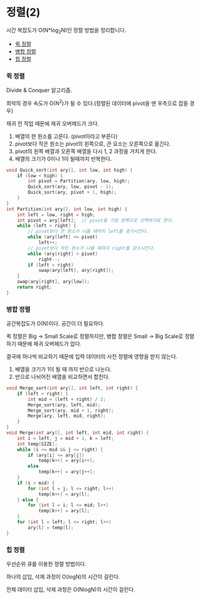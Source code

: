 # 정렬(2)

시간 복잡도가 O(N*log<sub>2</sub>N)인 정렬 방법을 정리합니다.


- [퀵 정렬](#퀵-정렬)
- [병합 정렬](#병합-정렬)
- [힙 정렬](#힙-정렬)

### 퀵 정렬

Divide & Conquer 알고리즘.

최악의 경우 속도가 O(N<sup>2</sup>)가 될 수 있다.(정렬된 데이터에 pivot을 맨 우측으로 잡을 경우)

재귀 전 작업 때문에 재귀 오버헤드가 크다.

1. 배열의 한 원소를 고른다. (pivot이라고 부른다)
2. pivot보다 작은 원소는 pivot의 왼쪽으로, 큰 요소는 오른쪽으로 옮긴다.
3. pivot의 왼쪽 배열과 오른쪽 배열을 다시 1, 2 과정을 거치게 한다.
4. 배열의 크기가 0이나 1이 될때까지 반복한다.

```cpp
void Quick_sort(int ary[], int low, int high) {
    if (low < high) {
        int pivot = Partition(ary, low, high);
        Quick_sort(ary, low, pivot - 1);
        Quick_sort(ary, pivot + 1, high);
    }
}
int Partition(int ary[], int low, int high) {
    int left = low, right = high;
    int pivot = ary[left];  // pivot을 가장 왼쪽으로 선택하기로 한다.
    while (left < right) {
        // pivot보다 큰 원소가 나올 때까지 left를 증가시킨다.
        while (ary[left] <= pivot)
            left++;
        // pivot보다 작은 원소가 나올 때까지 right를 감소시킨다.
        while (ary[right] > pivot)
            right--;
        if (left < right)
            swap(ary[left], ary[right]);
    }
    swap(ary[right], ary[low]);
    return right;
}
```

### 병합 정렬

공간복잡도가 O(N)이다. 공간이 더 필요하다.

퀵 정렬은 Big -> Small Scale로 정렬하지만, 병합 정렬은 Small -> Big Scale로 정렬하기 때문에 재귀 오버헤드가 없다.

결국에 하나씩 비교하기 때문에 입력 데이터의 사전 정렬에 영향을 받지 않는다. 

1. 배열을 크기가 1이 될 때 까지 반으로 나눈다.
2. 반으로 나뉘어진 배열을 비교하면서 합친다.

```cpp
void Merge_sort(int ary[], int left, int right) {
    if (left < right) {
        int mid = (left + right) / 2;
        Merge_sort(ary, left, mid);
        Merge_sort(ary, mid + 1, right);
        Merge(ary, left, mid, right);
    }
}
void Merge(int ary[], int left, int mid, int right) {
    int i = left, j = mid + 1, k = left;
    int temp[SIZE];
    while (i <= mid && j <= right) {
        if (ary[i] <= ary[j])
            temp[k++] = ary[i++];
        else
            temp[k++] = ary[j++];
    }
    if (i > mid) {
        for (int l = j; l <= right; l++)
            temp[k++] = ary[l];
    } else {
        for (int l = i; l <= mid; l++)
            temp[k++] = ary[l];
    }
    for (int l = left; l <= right; l++)
        ary[l] = temp[l];
}
```

### 힙 정렬

우선순위 큐를 이용한 정렬 방법이다.

하나의 삽입, 삭제 과정이 O(logN)의 시간이 걸린다.

전체 데이터 삽입, 삭제 과정은 O(NlogN)의 시간이 걸린다.

